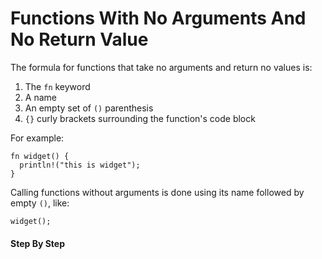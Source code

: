 # Functions With No Arguments And No Return Value

The formula for functions that take no
arguments and return no values is:

1. The `fn` keyword
2. A name
3. An empty set of `()` parenthesis
4. `{}` curly brackets surrounding the function's code block

For example:

```rust,noplayground
fn widget() {
  println!("this is widget");
}
```

Calling functions without arguments is done using its
name followed by empty `()`, like:

```rust, noplayground
widget();
```

#### Step By Step

<script>
const rawSourceCode = `fn main() {
  widget();
}

fn widget() {
  println!("this is widget");
}`.split('\n')


const lineSets = [
{ 
  lines: [`0_r`, `0_r`,`0_r`,`0_r`, `0_r`, `0_r`, `0_r`],
  text: `<p></p>`
},
{ 
  lines: [`0_r`, `0_s`,`0_r`,`0_s`, `0_s`, `0_s`, `0_s`],
  text: `<p></p>`
},
{ 
  lines: [`0_c`, `0_s`,`0_c`,`0_s`, `0_r`, `0_s`, `0_r`],
  text: `<p></p>`
},
{ 
  lines: [`0_c`, `0_s`,`0_c`,`0_s`, `0_c`, `0_r`, `0_c`],
  text: `<p></p>`
},
{ 
  lines: [`0_c`, `0_r`,`0_c`,`0_s`, `0_c`, `0_c`, `0_c`],
  text: `<p></p>`
},

]

</script>

<!--

Here's a full example that print:

```txt
call widget next
this is widget
```

### SOURCE CODE

```rust, noplayground, EXAMPLE1
fn main() {
  println!("call widget next");
  widget();
}

fn widget() {
  println!("this is widget");
}
```

### CODE RUNNER

```rust, editable, CODE1

```
-->
